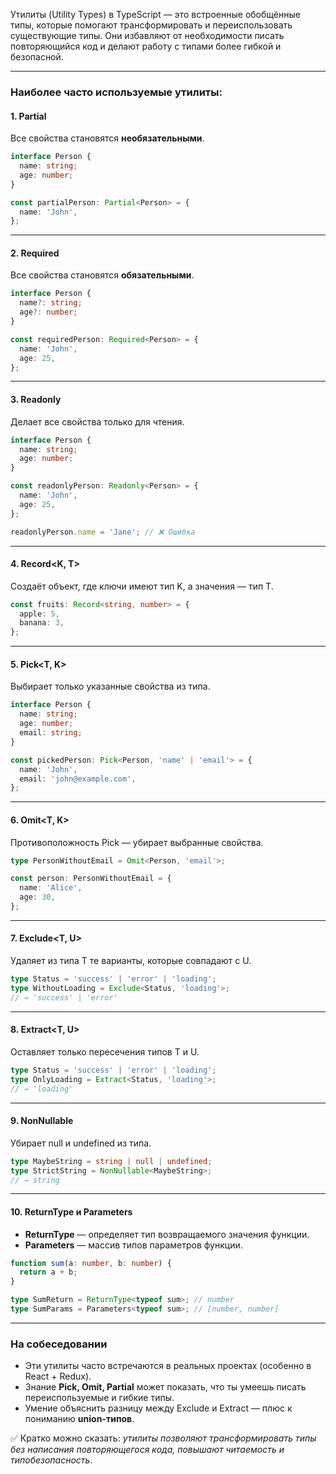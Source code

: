 Утилиты (Utility Types) в TypeScript — это встроенные обобщённые типы, которые помогают трансформировать и переиспользовать существующие типы. Они избавляют от необходимости писать повторяющийся код и делают работу с типами более гибкой и безопасной.  

---

### Наиболее часто используемые утилиты:

#### 1. Partial<T>  
Все свойства становятся **необязательными**.  

```ts
interface Person {  
  name: string;  
  age: number;  
}  

const partialPerson: Partial<Person> = {  
  name: 'John',  
};
```

---

#### 2. Required<T>  
Все свойства становятся **обязательными**.  

```ts
interface Person {  
  name?: string;  
  age?: number;  
}  

const requiredPerson: Required<Person> = {  
  name: 'John',  
  age: 25,  
};
```

---

#### 3. Readonly<T>  
Делает все свойства только для чтения.  

```ts
interface Person {  
  name: string;  
  age: number;  
}  

const readonlyPerson: Readonly<Person> = {  
  name: 'John',  
  age: 25,  
};  

readonlyPerson.name = 'Jane'; // ❌ Ошибка  
```

---

#### 4. Record<K, T>  
Создаёт объект, где ключи имеют тип K, а значения — тип T.  

```ts
const fruits: Record<string, number> = {  
  apple: 5,  
  banana: 3,  
};
```

---

#### 5. Pick<T, K>  
Выбирает только указанные свойства из типа.  

```ts
interface Person {  
  name: string;  
  age: number;  
  email: string;  
}  

const pickedPerson: Pick<Person, 'name' | 'email'> = {  
  name: 'John',  
  email: 'john@example.com',  
};
```

---

#### 6. Omit<T, K>  
Противоположность Pick — убирает выбранные свойства.  

```ts
type PersonWithoutEmail = Omit<Person, 'email'>;  

const person: PersonWithoutEmail = {  
  name: 'Alice',  
  age: 30,  
};
```

---

#### 7. Exclude<T, U>  
Удаляет из типа T те варианты, которые совпадают с U.  

```ts
type Status = 'success' | 'error' | 'loading';  
type WithoutLoading = Exclude<Status, 'loading'>;  
// → 'success' | 'error'
```

---

#### 8. Extract<T, U>  
Оставляет только пересечения типов T и U.  

```ts
type Status = 'success' | 'error' | 'loading';  
type OnlyLoading = Extract<Status, 'loading'>;  
// → 'loading'
```

---

#### 9. NonNullable<T>  
Убирает null и undefined из типа.  

```ts
type MaybeString = string | null | undefined;  
type StrictString = NonNullable<MaybeString>;  
// → string
```

---

#### 10. ReturnType<T> и Parameters<T>  
- **ReturnType<T>** — определяет тип возвращаемого значения функции.  
- **Parameters<T>** — массив типов параметров функции.  

```ts
function sum(a: number, b: number) {  
  return a + b;  
}  

type SumReturn = ReturnType<typeof sum>; // number  
type SumParams = Parameters<typeof sum>; // [number, number]  
```

---

### На собеседовании
- Эти утилиты часто встречаются в реальных проектах (особенно в React + Redux).  
- Знание **Pick, Omit, Partial** может показать, что ты умеешь писать переиспользуемые и гибкие типы.  
- Умение объяснить разницу между Exclude и Extract — плюс к пониманию **union-типов**.  

✅ Кратко можно сказать: *утилиты позволяют трансформировать типы без написания повторяющегося кода, повышают читаемость и типобезопасность*.
